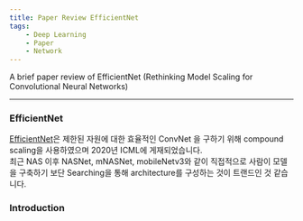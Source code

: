 ```yaml
---
title: Paper Review EfficientNet
tags:
    - Deep Learning
    - Paper
    - Network
---
```


A brief paper review of EfficientNet (Rethinking Model Scaling for Convolutional Neural Networks) <br>

<!--more-->

---

### EfficientNet

[EfficientNet](https://arxiv.org/pdf/1905.11946.pdf)은 제한된 자원에 대한 효율적인 ConvNet 을 구하기 위해 compound scaling을 사용하였으며 2020년 ICML에 게재되었습니다.<br>
최근 NAS 이후 NASNet, mNASNet, mobileNetv3와 같이 직접적으로 사람이 모델을 구축하기 보단 Searching을 통해 architecture를 구성하는 것이 트랜드인 것 같습니다. <br>

### Introduction

